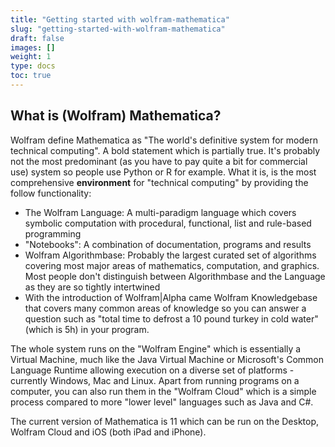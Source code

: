 ```yaml
---
title: "Getting started with wolfram-mathematica"
slug: "getting-started-with-wolfram-mathematica"
draft: false
images: []
weight: 1
type: docs
toc: true
---
```


## What is (Wolfram) Mathematica?
Wolfram define Mathematica as "The world's definitive system for modern technical computing". A bold statement which is partially true. It's probably not the most predominant (as you have to pay quite a bit for commercial use) system so people use Python or R for example. What it is, is the most comprehensive **environment** for "technical computing" by providing the follow functionality:

 - The Wolfram Language: A multi-paradigm language which covers symbolic computation with procedural, functional, list and rule-based programming
 - "Notebooks": A combination of documentation, programs and results
 - Wolfram Algorithmbase: Probably the largest curated set of algorithms covering most major areas of mathematics, computation, and graphics. Most people don't distinguish between Algorithmbase and the Language as they are so tightly intertwined
 - With the introduction of Wolfram|Alpha came Wolfram Knowledgebase that covers many common areas of knowledge so you can answer a question such as "total time to defrost a 10 pound turkey in cold water" (which is 5h) in your program.

The whole system runs on the "Wolfram Engine" which is essentially a Virtual Machine, much like the Java Virtual Machine or Microsoft's Common Language Runtime allowing execution on a diverse set of platforms - currently Windows, Mac and Linux. Apart from running programs on a computer, you can also run them in the "Wolfram Cloud" which is a simple process compared to more "lower level" languages such as Java and C#.

The current version of Mathematica is 11 which can be run on the Desktop, Wolfram Cloud and iOS (both iPad and iPhone).

